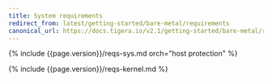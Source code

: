 ```yaml
---
title: System requirements
redirect_from: latest/getting-started/bare-metal/requirements
canonical_url: https://docs.tigera.io/v2.1/getting-started/bare-metal/requirements
---
```


{% include {{page.version}}/reqs-sys.md orch="host protection" %}

{% include {{page.version}}/reqs-kernel.md %}
